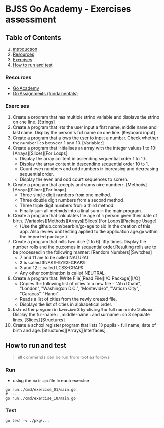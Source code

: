 # BJSS Go Academy - Exercises assessment

## Table of Contents
1. [Introduction](#introduction)
2. [Resources](#resources)
3. [Exercises](#exercises)
4. [How to run and test](#how-to-run-and-test)

### Resources
- [Go Academy](https://bjss.learnamp.com/en/learnlists/golang-academy)
- [Go Assignments (fundamentals)](https://bjss.learnamp.com/en/learnlists/golang-academy/items/go-assignments)

### Exercises
1. Create a program that has multiple string variable and displays the string on one line. [Strings]
2. Create a program that lets the user input a first name, middle name and last name. Display the person's full name on one line. [Keyboard input]
3. Create a program that allows the user to input a number. Check whether the number lies between 1 and 10. [Variables]
4. Create a program that initialises an array with the integer values 1 to 10: [Arrays][Slices][For Loops]
   - Display the array content in ascending sequential order 1 to 10.
   - Display the array content in descending sequential order 10 to 1. 
   - Count even numbers and odd numbers in increasing and decreasing sequential order. 
   - Display the even and odd count sequences to screen.
5. Create a program that accepts and sums nine numbers. [Methods][Arrays][Slices][For loops]
   - Three single digit numbers from one method.
   - Three double digit numbers from a second method.
   - Three triple digit numbers from a third method.
   - Finally sum all methods into a final sum in the main program.
6. Create a program that calculates the age of a person given their date of birth. [Variables][Methods][Arrays][Slices][For Loops][Package Usage]
   - (Use the github.com/bearbin/go-age to aid in the creation of this app. Also review unit testing applied to the application age.go within the imported package.)
7. Create a program that rolls two dice (1 to 6) fifty times. Display the number rolls and the outcomes in sequential order.Resulting rolls are to be processed in the following manner: [Random Numbers][Switches]
   - 7 and 11 are to be called NATURAL
   - 2 is called SNAKE-EYES-CRAPS
   - 3 and 12 is called LOSS-CRAPS
   - Any other combination is called NEUTRAL.
8. Create a program that: [Write File][Read File][I/O Package][I/O]
   - Copies the following list of cities to a new file - "Abu Dhabi", "London", "Washington D.C.", "Montevideo", "Vatican City", "Caracas", "Hanoi".
   - Reads a list of cities from the newly created file.
   - Displays the list of cities in alphabetical order.
9. Extend the program in Exercise 2 by slicing the full name into 3 slices. Display the full-name : <full-name>, middle-name : <middle-name> and surname : <surname> on 3 separate lines. [Slices] [Structures]
10. Create a school register program that lists 10 pupils - full name, date of birth and age. [Structures][Arrays][Interfaces]


## How to run and test
> all commands can be run from root as follows
### Run
- using the `main.go` file in each exercise
```shell
go run ./cmd/exercise_01/main.go
# ...
go run ./cmd/exercise_10/main.go
```

### Test
```shell
go test -v ./pkg/...
```